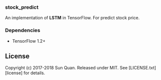 ### stock_predict
  An implementation of **LSTM** in TensorFlow. For predict stock price.


### Dependencies
- TensorFlow 1.2+

## License

Copyright (c) 2017-2018 Sun Quan. Released under MIT. See
[LICENSE.txt][license] for details.


